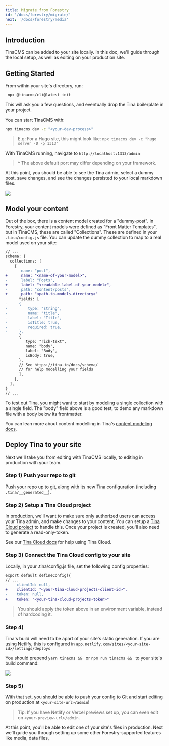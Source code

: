 ```yaml
---
title: Migrate from Forestry
id: '/docs/forestry/migrate/'
next: '/docs/forestry/media'
---
```


## Introduction

TinaCMS can be added to your site locally. In this doc, we'll guide through the local setup, as well as editing on your production site.

## Getting Started

From within your site's directory, run:

```bash
 npx @tinacms/cli@latest init
```

This will ask you a few questions, and eventually drop the Tina boilerplate in your project.

You can start TinaCMS with:

```bash
npx tinacms dev -c "<your-dev-process>"
```

> E.g: For a Hugo site, this might look like: `npx tinacms dev -c "hugo server -D -p 1313"`

With TinaCMS running, navigate to `http://localhost:1313/admin`

> ^ The above default port may differ depending on your framework.

At this point, you should be able to see the Tina admin, select a dummy post, save changes, and see the changes persisted to your local markdown files.

![](/img/hugo-tina-admin-screenshot.png)

## Model your content

Out of the box, there is a content model created for a "dummy-post".
In Forestry, your content models were defined as "Front Matter Templates", but in TinaCMS, these are called "Collections". These are defined in your `.tina/config.js` file. You can update the dummy collection to map to a real model used on your site:

```diff
// ...
schema: {
  collections: [
    {
-      name: "post",
+      name: "<name-of-your-model>",
-      label: "Posts",
+      label: "<readable-label-of-your-model>",
-      path: "content/posts",
+      path: "<path-to-models-directory>"
      fields: [
-     {
-         type: "string",
-         name: "title",
-         label: "Title",
-         isTitle: true,
-         required: true,
-     },
      {
         type: "rich-text",
         name: "body",
         label: "Body",
         isBody: true,
      },
      // See https://tina.io/docs/schema/
      // for help modelling your fields
      ],
    },
  ],
}
// ...
```

To test out Tina, you might want to start by modeling a single collection with a single field. The "body" field above is a good test, to demo any markdown file with a body below its frontmatter.

You can lean more about content modelling in Tina's [content modeling docs](https://tina.io/docs/schema/).

## Deploy Tina to your site

Next we'll take you from editing with TinaCMS locally, to editing in production with your team.

### Step 1) Push your repo to git

Push your repo up to git, along with its new Tina configuration (including `.tina/__generated__`).

### Step 2) Setup a Tina Cloud project

In production, we'll want to make sure only authorized users can access your Tina admin, and make changes to your content. You can setup a [Tina Cloud project](https://app.tina.io/) to handle this.
Once your project is created, you'll also need to generate a read-only-token.

See our [Tina Cloud docs](https://tina.io/docs/tina-cloud/) for help using Tina Cloud.

### Step 3) Connect the Tina Cloud config to your site

Locally, in your .tina/config.js file, set the following config properties:

```diff
export default defineConfig({
// ...
-    clientId: null,
+    clientId: "<your-tina-cloud-projects-client-id>",
-    token: null,
+    token: "<your-tina-cloud-projects-token>"
```

> You should apply the token above in an environment variable, instead of hardcoding it.

### Step 4)

Tina's build will need to be apart of your site's static generation.
If you are using Netlify, this is configured in `app.netlify.com/sites/<your-site-id>/settings/deploys`

You should prepend `yarn tinacms && ` or `npm run tinacms && ` to your site's build command:

![](https://res.cloudinary.com/forestry-demo/image/upload/v1670337650/tina-io/docs/forestry-migration/Screen_Shot_2022-12-06_at_10.38.10_AM.png)

### Step 5)

With that set, you should be able to push your config to Git and start editing on production at `<your-site-url>/admin`!

> Tip: If you have Netlify or Vercel previews set up, you can even edit on `<your-preview-url>/admin`.

At this point, you'll be able to edit one of your site's files in production. Next we'll guide you through setting up some other Forestry-supported features like media, data files,
